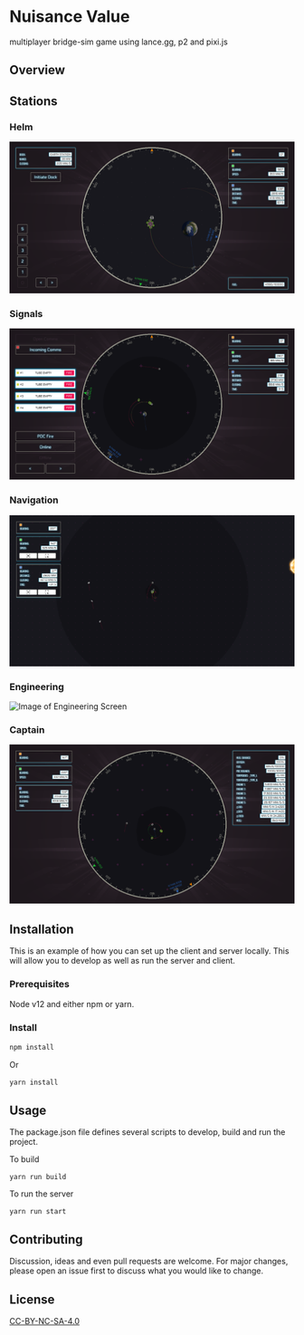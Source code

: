 # Nuisance Value

multiplayer bridge-sim game using lance.gg, p2 and pixi.js

## Overview

## Stations

### Helm

![Image of Helm Screen](https://github.com/wooki/nuisancevalue/blob/master/docs/assets/helm.png)

### Signals

![Image of Signals Screen](https://github.com/wooki/nuisancevalue/blob/master/docs/assets/signals.png)

### Navigation

![Image of Navigation Screen](https://github.com/wooki/nuisancevalue/blob/master/docs/assets/navigation.png)

### Engineering

![Image of Engineering Screen](https://github.com/wooki/nuisancevalue/blob/master/docs/assets/engineering.png)

### Captain

![Image of Captain Screen](https://github.com/wooki/nuisancevalue/blob/master/docs/assets/captain.png)

## Installation

This is an example of how you can set up the client and server locally. This will allow you to develop as well as run the server and client.

### Prerequisites

Node v12 and either npm or yarn.

### Install

```bash
npm install
```

Or

```bash
yarn install
```

## Usage

The package.json file defines several scripts to develop, build and run the project.

To build

```
yarn run build
```

To run the server

```
yarn run start
```

## Contributing

Discussion, ideas and even pull requests are welcome. For major changes, please open an issue first to discuss what you would like to change.

## License

[CC-BY-NC-SA-4.0](https://creativecommons.org/licenses/by-nc-sa/4.0/)
